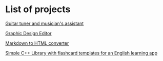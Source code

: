 # List of projects

[Guitar tuner and musician's assistant](https://github.com/mari4kaa/tuner-project)

[Graphic Design Editor](https://github.com/mari4kaa/Graphic-Design-Editor)

[Markdown to HTML converter](https://github.com/mari4kaa/md-to-html-converter)

[Simple C++ Library with flashcard templates for an English learning app](https://github.com/mari4kaa/EnglishTrainingCards-LIb)
